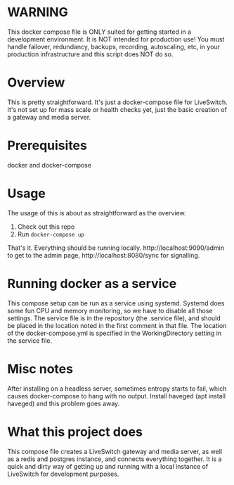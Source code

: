 # WARNING
This docker compose file is ONLY suited for getting started in a development environment. It is NOT intended for production use! You must handle failover, redundancy, backups, recording, autoscaling, etc, in your production infrastructure and this script does NOT do so. 

# Overview
This is pretty straightforward. It's just a docker-compose file for LiveSwitch. It's not set up for mass scale or health checks yet, just the basic creation of a gateway and media server.

# Prerequisites

docker and docker-compose

# Usage

The usage of this is about as straightforward as the overview.

1. Check out this repo
2. Run `docker-compose up`

That's it. Everything should be running locally. http://localhost:9090/admin to get to the admin page, http://localhost:8080/sync for signalling.

# Running docker as a service
This compose setup can be run as a service using systemd. Systemd does some fun CPU and memory monitoring, so we have to disable all those settings. The service file is in the repository (the .service file), and should be placed in the location noted in the first comment in that file. The location of the docker-compose.yml is specified in the WorkingDirectory setting in the service file.

# Misc notes
After installing on a headless server, sometimes entropy starts to fail, which causes docker-compose to hang with no output. Install haveged (apt install haveged) and this problem goes away.

# What this project does

This compose file creates a LiveSwitch gateway and media server, as well as a redis and postgres instance, and connects everything together. It is a quick and dirty way of getting up and running with a local instance of LiveSwitch for development purposes.